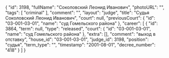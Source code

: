 {
    "id": 3198,
    "fullName": "Соколовский Леонид Иванович",
    "photoURL": "",
    "tags": [
        "criminal"
    ],
    "comment": "",
    "layout": "judge",
    "title": "Судья Соколовский Леонид Иванович",
    "court": null,
    "previousCourt": {
        "id": "03-001-03-01",
        "name": "суд Гомельского района"
    },
    "career": [
        {
            "id": 3864,
            "term": null,
            "type": "released",
            "court": {
                "id": "03-001-03-01",
                "name": "суд Гомельского района"
            },
            "extra": [],
            "comment": "выход в отставку",
            "house_id": "03-001-03-01",
            "judge_id": 3198,
            "position": "судья",
            "term_type": "",
            "timestamp": "2001-08-01",
            "decree_number": "418"
        }
    ]
}
